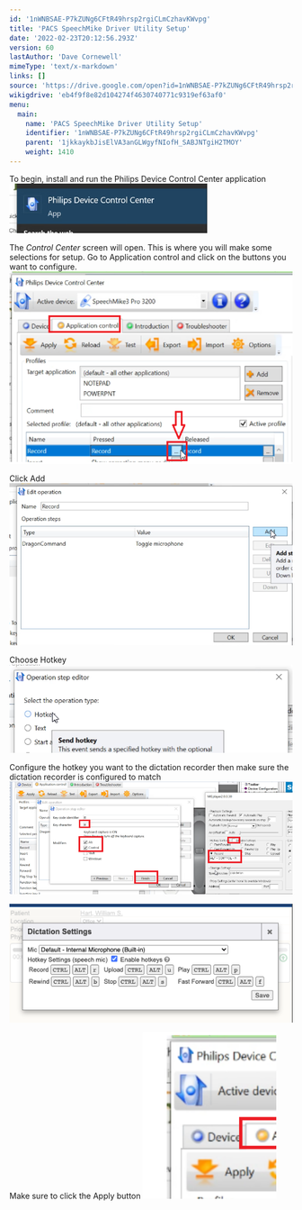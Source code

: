 ```yaml
---
id: '1nWNBSAE-P7kZUNg6CFtR49hrsp2rgiCLmCzhavKWvpg'
title: 'PACS SpeechMike Driver Utility Setup'
date: '2022-02-23T20:12:56.293Z'
version: 60
lastAuthor: 'Dave Cornewell'
mimeType: 'text/x-markdown'
links: []
source: 'https://drive.google.com/open?id=1nWNBSAE-P7kZUNg6CFtR49hrsp2rgiCLmCzhavKWvpg'
wikigdrive: 'eb4f9f8e82d104274f4630740771c9319ef63af0'
menu:
  main:
    name: 'PACS SpeechMike Driver Utility Setup'
    identifier: '1nWNBSAE-P7kZUNg6CFtR49hrsp2rgiCLmCzhavKWvpg'
    parent: '1jkkaykbJisElVA3anGLWgyfNIofH_SABJNTgiH2TMOY'
    weight: 1410
---
```

To begin, install and run the Philips Device Control Center application
![](pacs-speechmike-driver-utility-setup.assets/10000201000001600000005819712CA6D5DDF8A3.png)

The *Control Center* screen will open. This is where you will make some selections for setup. Go to Application control and click on the buttons you want to configure.
![](pacs-speechmike-driver-utility-setup.assets/100002010000032600000223D5A2F0AADCF9767B.png)



Click Add
![](pacs-speechmike-driver-utility-setup.assets/100002010000025B0000015915BE29053DDBC39A.png)

Choose Hotkey
![](pacs-speechmike-driver-utility-setup.assets/10000201000001F90000009D9786FB7102A1F154.png)

Configure the hotkey you want to the dictation recorder then make sure the dictation recorder is configured to match
![](pacs-speechmike-driver-utility-setup.assets/10000201000003B200000178886C62F3522D385E.png)

![](pacs-speechmike-driver-utility-setup.assets/1000020100000256000000FA62FD8AA6AE120EE3.png)


Make sure to click the Apply button
![](pacs-speechmike-driver-utility-setup.assets/10000201000000EE00000128FFAD667BC80E6487.png)

